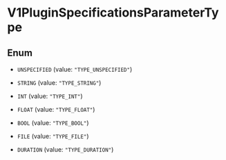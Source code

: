 
# V1PluginSpecificationsParameterType

## Enum


* `UNSPECIFIED` (value: `"TYPE_UNSPECIFIED"`)

* `STRING` (value: `"TYPE_STRING"`)

* `INT` (value: `"TYPE_INT"`)

* `FLOAT` (value: `"TYPE_FLOAT"`)

* `BOOL` (value: `"TYPE_BOOL"`)

* `FILE` (value: `"TYPE_FILE"`)

* `DURATION` (value: `"TYPE_DURATION"`)



